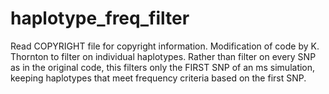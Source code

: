 # haplotype_freq_filter

Read COPYRIGHT file for copyright information. Modification of code by K. Thornton to filter on individual haplotypes. Rather than filter on every SNP as in the original code, this filters only the FIRST SNP of an ms simulation, keeping haplotypes that meet frequency criteria based on the first SNP.

